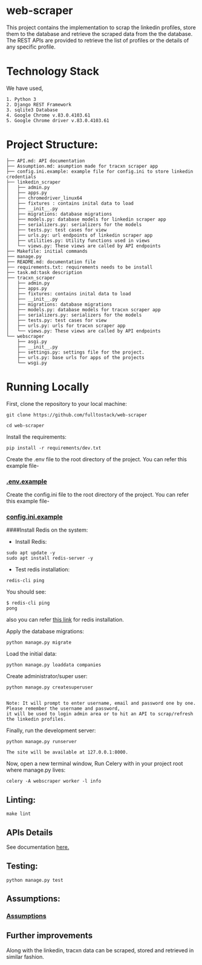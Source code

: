 # web-scraper

This project contains the implementation to scrap the linkedin profiles,
store them to the database and retrieve the scraped data from the
the database. The REST APIs are provided to retrieve the list of profiles or the details of any specific profile.

# Technology Stack
We have used,
```
1. Python 3
2. Django REST Framework
3. sqlite3 Database
4. Google Chrome v.83.0.4103.61    
5. Google Chrome driver v.83.0.4103.61
```

# Project Structure:

```
├── API.md: API documentation
├── Assumption.md: asumption made for tracxn scraper app
├── config.ini.example: example file for config.ini to store linkedin credentials
├── linkedin_scraper
│   ├── admin.py
│   ├── apps.py
│   ├── chromedriver_linux64
│   ├── fixtures : contains inital data to load
│   ├── __init__.py
│   ├── migrations: database migrations
│   ├── models.py: database models for linkedin scraper app
│   ├── serializers.py: serializers for the models
│   ├── tests.py: test cases for view
│   ├── urls.py: url endpoints of linkedin scraper app
│   ├── utilities.py: Utility functions used in views
│   └── views.py: These views are called by API endpoints
├── Makefile: initial commands
├── manage.py
├── README.md: documentation file
├── requirements.txt: requirements needs to be install
├── task.md:task description
├── tracxn_scraper
│   ├── admin.py
│   ├── apps.py
│   ├── fixtures: contains inital data to load
│   ├── __init__.py
│   ├── migrations: database migrations
│   ├── models.py: database models for tracxn scraper app
│   ├── serializers.py: serializers for the models
│   ├── tests.py: test cases for view
│   ├── urls.py: urls for tracxn scraper app
│   └── views.py: These views are called by API endpoints
└── webscraper
    ├── asgi.py
    ├── __init__.py
    ├── settings.py: settings file for the project.
    ├── urls.py: base urls for apps of the projects
    └── wsgi.py
```

# Running Locally

First, clone the repository to your local machine:

```
git clone https://github.com/fulltostack/web-scraper

cd web-scraper
```

Install the requirements:

```
pip install -r requirements/dev.txt
```


Create the .env file to the root directory of the project.
You can refer this example file-
 
### [.env.example](./.env.example) 


Create the config.ini file to the root directory of the project.
You can refer this example file- 

### [config.ini.example](./config.ini.example)

####Install Redis on the system:<br />
- Install Redis:
```
sudo apt update -y
sudo apt install redis-server -y
```
- Test redis installation:
```
redis-cli ping
```
You should see:
```
$ redis-cli ping
pong
```
also you can refer [this link](https://www.codingforentrepreneurs.com/blog/hello-linux-install-redis)
for redis installation. <br />

Apply the database migrations:

```
python manage.py migrate
```

Load the initial data:

```
python manage.py loaddata companies
```
Create administrator/super user:
```
python manage.py createsuperuser 


Note: It will prompt to enter username, email and password one by one. Please remember the username and password,
it will be used to login admin area or to hit an API to scrap/refresh the linkedin profiles.
```


Finally, run the development server:

```
python manage.py runserver
```

` The site will be available at 127.0.0.1:8000. `

Now, open a new terminal window, Run Celery with in your project root where manage.py lives:
```
celery -A webscraper worker -l info
```
## Linting:

```
make lint
```

## APIs Details

See documentation [here.](./API.md)

## Testing:

```
python manage.py test
```

## Assumptions:
### [Assumptions](./Assumption.md)

## Further improvements
Along with the linkedin, tracxn data can be scraped, stored and retrieved in similar fashion. 

